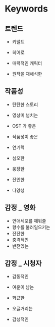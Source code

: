 # Keywords

## 트렌드

-   키덜트

-   히어로

-   매력적인 캐릭터 

-   원작을 재해석한

    

## 작품성

-   탄탄한 스토리
-   영상미 넘치는
-   OST 가 좋은
-   작품성이 좋은
-   연기력

-   심오한
-   웅장한
-   잔인한
-   다양성



## 감정 _ 영화

-   연애세포를 깨워줄
-   향수를 불러일으키는
-   잔잔한 
-   충격적인 
-   반전있는



## 감정 _ 시청자

*  감동적인
* 여운이 남는
* 화끈한

* 오글거리는 

* 감성적인

    

    

    

    